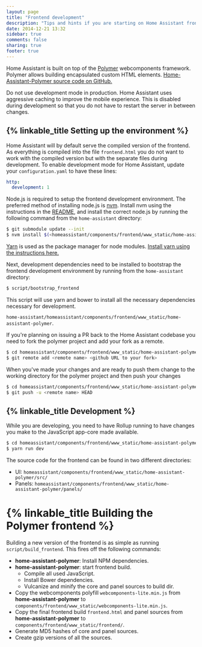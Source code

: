```yaml
---
layout: page
title: "Frontend development"
description: "Tips and hints if you are starting on Home Assistant frontend development"
date: 2014-12-21 13:32
sidebar: true
comments: false
sharing: true
footer: true
---
```


Home Assistant is built on top of the [Polymer](https://www.polymer-project.org/) webcomponents framework. Polymer allows building encapsulated custom HTML elements. [Home-Assistant-Polymer source code on GitHub.](https://github.com/home-assistant/home-assistant-polymer)

<p class='note warning'>
Do not use development mode in production. Home Assistant uses aggressive caching to improve the mobile experience. This is disabled during development so that you do not have to restart the server in between changes.
</p>

## {% linkable_title Setting up the environment %}

Home Assistant will by default serve the compiled version of the frontend. As everything is compiled into the file `frontend.html` you do not want to work with the compiled version but with the separate files during development. To enable development mode for Home Assistant, update your `configuration.yaml` to have these lines:

```yaml
http:
  development: 1
```

Node.js is required to setup the frontend development environment. The preferred method of installing node.js is [nvm](https://github.com/creationix/nvm). Install nvm using the instructions in the [README](https://github.com/creationix/nvm#install-script), and install the correct node.js by running the following command from the `home-assistant` directory:

```bash
$ git submodule update --init
$ nvm install $(<homeassistant/components/frontend/www_static/home-assistant-polymer/.nvmrc)
```

[Yarn](https://yarnpkg.com/en/) is used as the package manager for node modules. [Install yarn using the instructions here.](https://yarnpkg.com/en/docs/install)

Next, development dependencies need to be installed to bootstrap the frontend development environment by running from the `home-assistant` directory:

```bash
$ script/bootstrap_frontend
```

This script will use yarn and bower to install all the necessary dependencies necessary for development.

`home-assistant/homeassistant/components/frontend/www_static/home-assistant-polymer`. 

If you're planning on issuing a PR back to the Home Assistant codebase you need to fork the polymer project and add your fork as a remote.

```bash
$ cd homeassistant/components/frontend/www_static/home-assistant-polymer
$ git remote add <remote name> <github URL to your fork>
```

When you've made your changes and are ready to push them change to the working directory for the polymer project and then push your changes

``` bash
$ cd homeassistant/components/frontend/www_static/home-assistant-polymer
$ git push -u <remote name> HEAD
```

## {% linkable_title Development %}

While you are developing, you need to have Rollup running to have changes you make to the JavaScript app-core made available.

```bash
$ cd homeassistant/components/frontend/www_static/home-assistant-polymer
$ yarn run dev
```

The source code for the frontend can be found in two different directories:

 - UI: `homeassistant/components/frontend/www_static/home-assistant-polymer/src/`
 - Panels: `homeassistant/components/frontend/www_static/home-assistant-polymer/panels/`

# {% linkable_title Building the Polymer frontend %}

Building a new version of the frontend is as simple as running `script/build_frontend`. This fires off the following commands:

 * **home-assistant-polymer**: Install NPM dependencies.
 * **home-assistant-polymer**: start frontend build.
   * Compile all used JavaScript.
   * Install Bower dependencies.
   * Vulcanize and minify the core and panel sources to build dir.
 * Copy the webcomponents polyfill `webcomponents-lite.min.js` from **home-assistant-polymer** to `components/frontend/www_static/webcomponents-lite.min.js`.
 * Copy the final frontend build `frontend.html` and panel sources from **home-assistant-polymer** to `components/frontend/www_static/frontend/`.
 * Generate MD5 hashes of core and panel sources.
 * Create gzip versions of all the sources.

